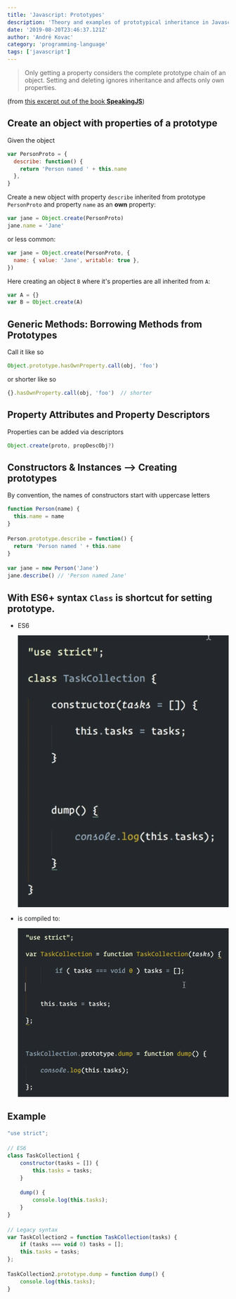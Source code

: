 ```yaml
---
title: 'Javascript: Prototypes'
description: 'Theory and examples of prototypical inheritance in Javascript'
date: '2019-08-20T23:46:37.121Z'
author: 'André Kovac'
category: 'programming-language'
tags: ['javascript']
---
```


> Only getting a property considers the complete prototype chain of an object. Setting and deleting ignores inheritance and affects only own properties.

(from [this excerpt out of the book **SpeakingJS**](http://speakingjs.com/es5/ch17.html#prototype_relationship))

## Create an object with properties of a prototype

Given the object

```js
var PersonProto = {
  describe: function() {
    return 'Person named ' + this.name
  },
}
```

Create a new object with property `describe` inherited from prototype `PersonProto` and property `name` as an **own** property:

```js
var jane = Object.create(PersonProto)
jane.name = 'Jane'
```

or less common:

```js
var jane = Object.create(PersonProto, {
  name: { value: 'Jane', writable: true },
})
```

Here creating an object `B` where it's properties are all inherited from `A`:

```js
var A = {}
var B = Object.create(A)
```

## Generic Methods: Borrowing Methods from Prototypes

Call it like so

```js
Object.prototype.hasOwnProperty.call(obj, 'foo')
```

or shorter like so

```js
{}.hasOwnProperty.call(obj, 'foo')  // shorter
```

## Property Attributes and Property Descriptors

Properties can be added via descriptors

```js
Object.create(proto, propDescObj?)
```

## Constructors & Instances --> Creating prototypes

By convention, the names of constructors start with uppercase letters

```js
function Person(name) {
  this.name = name
}

Person.prototype.describe = function() {
  return 'Person named ' + this.name
}

var jane = new Person('Jane')
jane.describe() // 'Person named Jane'
```

## With ES6+ syntax `Class` is shortcut for setting prototype.

- ES6

  ![ES6](./ES6.png)

- is compiled to:

  ![ES old](./ES_old.png)


## Example

```js
"use strict";

// ES6
class TaskCollection1 {
    constructor(tasks = []) {
        this.tasks = tasks;
    }

    dump() {
        console.log(this.tasks);
    }
}

// Legacy syntax
var TaskCollection2 = function TaskCollection(tasks) {
    if (tasks === void 0) tasks = [];
    this.tasks = tasks;
};

TaskCollection2.prototype.dump = function dump() {
    console.log(this.tasks);
}
```